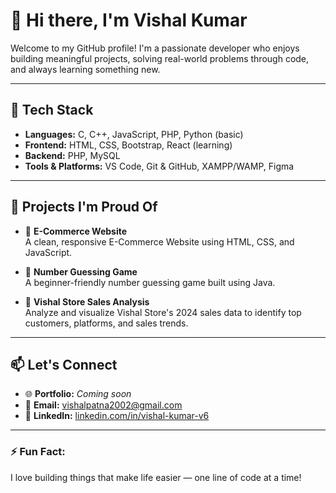 # 👋 Hi there, I'm Vishal Kumar

Welcome to my GitHub profile! I'm a passionate developer who enjoys building meaningful projects, solving real-world problems through code, and always learning something new.

---

## 🔧 Tech Stack
- **Languages:** C, C++, JavaScript, PHP, Python (basic)
- **Frontend:** HTML, CSS, Bootstrap, React (learning)
- **Backend:** PHP, MySQL
- **Tools & Platforms:** VS Code, Git & GitHub, XAMPP/WAMP, Figma

---

## 📌 Projects I'm Proud Of
- 🔐 **E-Commerce Website**  
  A clean, responsive E-Commerce Website using HTML, CSS, and JavaScript.

- 🧮 **Number Guessing Game**  
  A beginner-friendly number guessing game built using Java.

- 🎲 **Vishal Store Sales Analysis**  
  Analyze and visualize Vishal Store's 2024 sales data to identify top customers, platforms, and sales trends.

---

## 📫 Let's Connect
- 🌐 **Portfolio:** _Coming soon_
- 📧 **Email:** vishalpatna2002@gmail.com
- 💼 **LinkedIn:** [linkedin.com/in/vishal-kumar-v6](#)

---

### ⚡ Fun Fact:
I love building things that make life easier — one line of code at a time!
